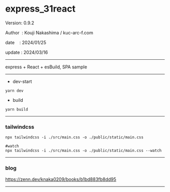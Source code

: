 ﻿# express_31react

 Version: 0.9.2

 Author  : Kouji Nakashima / kuc-arc-f.com

 date    : 2024/01/25

 update : 2024/03/16  

***

express + React + esBuild, SPA sample

***
* dev-start
```
yarn dev
```

* build
```
yarn build
```
***
### tailwindcss

```
npx tailwindcss -i ./src/main.css -o ./public/static/main.css

#watch
npx tailwindcss -i ./src/main.css -o ./public/static/main.css --watch
```

***
### blog

https://zenn.dev/knaka0209/books/b1bd883fb8dd95

***

